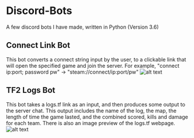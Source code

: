# Discord-Bots
A few discord bots I have made, written in Python (Version 3.6)

## Connect Link Bot
This bot converts a connect string input by the user, to a clickable link that will open the specified game and join the server.
For example, "connect ip:port; password pw" -> "steam://connect/ip:port/pw"
![alt text](http://bredley.co.uk/images/ConnectBotGithub.png "Connect bot output example.")

## TF2 Logs Bot
This bot takes a logs.tf link as an input, and then produces some output to the server chat.
This output includes the name of the log, the map, the length of time the game lasted, and the combined scored, kills and damage for each team.
There is also an image preview of the logs.tf webpage.
![alt text](http://bredley.co.uk/images/TF2LogsBotGithub.png "Logs bot output example.")
